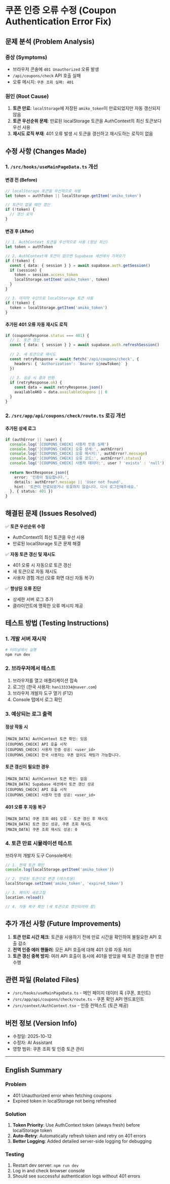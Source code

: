 # 쿠폰 인증 오류 수정 (Coupon Authentication Error Fix)

## 문제 분석 (Problem Analysis)

### 증상 (Symptoms)
- 브라우저 콘솔에 `401 Unauthorized` 오류 발생
- `/api/coupons/check` API 호출 실패
- 오류 메시지: `쿠폰 조회 실패: 401`

### 원인 (Root Cause)
1. **토큰 만료**: `localStorage`에 저장된 `amiko_token`이 만료되었지만 자동 갱신되지 않음
2. **토큰 우선순위 문제**: 만료된 localStorage 토큰을 AuthContext의 최신 토큰보다 우선 사용
3. **재시도 로직 부재**: 401 오류 발생 시 토큰을 갱신하고 재시도하는 로직이 없음

## 수정 사항 (Changes Made)

### 1. `/src/hooks/useMainPageData.ts` 개선

#### 변경 전 (Before)
```typescript
// localStorage 토큰을 우선적으로 사용
let token = authToken || localStorage.getItem('amiko_token')

// 토큰이 없을 때만 갱신
if (!token) {
  // 갱신 로직
}
```

#### 변경 후 (After)
```typescript
// 1. AuthContext 토큰을 우선적으로 사용 (항상 최신)
let token = authToken

// 2. AuthContext에 토큰이 없으면 Supabase 세션에서 가져오기
if (!token) {
  const { data: { session } } = await supabase.auth.getSession()
  if (session) {
    token = session.access_token
    localStorage.setItem('amiko_token', token)
  }
}

// 3. 마지막 수단으로 localStorage 토큰 사용
if (!token) {
  token = localStorage.getItem('amiko_token')
}
```

#### 추가된 401 오류 자동 재시도 로직
```typescript
if (couponsResponse.status === 401) {
  // 1. 토큰 갱신
  const { data: { session } } = await supabase.auth.refreshSession()
  
  // 2. 새 토큰으로 재시도
  const retryResponse = await fetch('/api/coupons/check', {
    headers: { 'Authorization': `Bearer ${newToken}` }
  })
  
  // 3. 성공 시 결과 반환
  if (retryResponse.ok) {
    const data = await retryResponse.json()
    availableAKO = data.availableCoupons || 0
  }
}
```

### 2. `/src/app/api/coupons/check/route.ts` 로깅 개선

#### 추가된 상세 로그
```typescript
if (authError || !user) {
  console.log('[COUPONS_CHECK] 사용자 인증 실패')
  console.log('[COUPONS_CHECK] 오류 상세:', authError)
  console.log('[COUPONS_CHECK] 오류 메시지:', authError?.message)
  console.log('[COUPONS_CHECK] 오류 코드:', authError?.status)
  console.log('[COUPONS_CHECK] 사용자 데이터:', user ? 'exists' : 'null')
  
  return NextResponse.json({
    error: '인증이 필요합니다.',
    details: authError?.message || 'User not found',
    hint: '토큰이 만료되었거나 유효하지 않습니다. 다시 로그인해주세요.'
  }, { status: 401 })
}
```

## 해결된 문제 (Issues Resolved)

✅ **토큰 우선순위 수정**
- AuthContext의 최신 토큰을 우선 사용
- 만료된 localStorage 토큰 문제 해결

✅ **자동 토큰 갱신 및 재시도**
- 401 오류 시 자동으로 토큰 갱신
- 새 토큰으로 자동 재시도
- 사용자 경험 개선 (오류 화면 대신 자동 복구)

✅ **향상된 오류 진단**
- 상세한 서버 로그 추가
- 클라이언트에 명확한 오류 메시지 제공

## 테스트 방법 (Testing Instructions)

### 1. 개발 서버 재시작
```bash
# 터미널에서 실행
npm run dev
```

### 2. 브라우저에서 테스트
1. 브라우저를 열고 애플리케이션 접속
2. 로그인 (한국 사용자: `han133334@naver.com`)
3. 브라우저 개발자 도구 열기 (F12)
4. Console 탭에서 로그 확인

### 3. 예상되는 로그 출력

#### 정상 작동 시
```
[MAIN_DATA] AuthContext 토큰 확인: 있음
[COUPONS_CHECK] API 호출 시작
[COUPONS_CHECK] 사용자 인증 성공: <user_id>
[COUPONS_CHECK] 한국 사용자는 쿠폰 없이도 채팅가 가능합니다.
```

#### 토큰 갱신이 필요한 경우
```
[MAIN_DATA] AuthContext 토큰 확인: 없음
[MAIN_DATA] Supabase 세션에서 토큰 갱신 성공
[COUPONS_CHECK] API 호출 시작
[COUPONS_CHECK] 사용자 인증 성공: <user_id>
```

#### 401 오류 후 자동 복구
```
[MAIN_DATA] 쿠폰 조회 401 오류 - 토큰 갱신 후 재시도
[MAIN_DATA] 토큰 갱신 성공, 쿠폰 조회 재시도
[MAIN_DATA] 쿠폰 조회 재시도 성공: 0
```

### 4. 토큰 만료 시뮬레이션 테스트
브라우저 개발자 도구 Console에서:
```javascript
// 1. 현재 토큰 확인
console.log(localStorage.getItem('amiko_token'))

// 2. 만료된 토큰으로 변경 (테스트용)
localStorage.setItem('amiko_token', 'expired_token')

// 3. 페이지 새로고침
location.reload()

// 4. 자동 복구 확인 (새 토큰으로 갱신되어야 함)
```

## 추가 개선 사항 (Future Improvements)

1. **토큰 만료 시간 체크**: 토큰을 사용하기 전에 만료 시간을 확인하여 불필요한 API 호출 감소
2. **전역 인증 에러 핸들러**: 모든 API 호출에 대해 401 오류 자동 처리
3. **토큰 갱신 중복 방지**: 여러 API 호출이 동시에 401을 받았을 때 토큰 갱신을 한 번만 수행

## 관련 파일 (Related Files)

- `/src/hooks/useMainPageData.ts` - 메인 페이지 데이터 훅 (쿠폰, 포인트)
- `/src/app/api/coupons/check/route.ts` - 쿠폰 확인 API 엔드포인트
- `/src/context/AuthContext.tsx` - 인증 컨텍스트 (토큰 제공)

## 버전 정보 (Version Info)

- 수정일: 2025-10-12
- 수정자: AI Assistant
- 영향 범위: 쿠폰 조회 및 인증 토큰 관리

---

## English Summary

### Problem
- 401 Unauthorized error when fetching coupons
- Expired token in localStorage not being refreshed

### Solution
1. **Token Priority**: Use AuthContext token (always fresh) before localStorage token
2. **Auto-Retry**: Automatically refresh token and retry on 401 errors
3. **Better Logging**: Added detailed server-side logging for debugging

### Testing
1. Restart dev server: `npm run dev`
2. Log in and check browser console
3. Should see successful authentication logs without 401 errors

